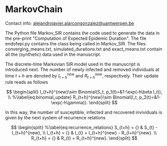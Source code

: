 # MarkovChain
Contact info: alejandrojavier.alarcongonzalez@uantwerpen.be


The Python file Markov_SIR contains the code used to generate the data in the pre-print "Computation of Expected Epidemic Duration". The file endofepi.py contains the class being called in Markov_SIR. The files: converging_means.txt, simulated_durations.txt and exact_means.txt contain all the (synthetic) data used in the manuscript. 

The discrete-time Markovian SIR model used in the manuscript is introduced next. The number of newly infected and removed individuals at time $t+h$ are denoted by $I_{t+h}^{new}$ and $R_{t+h}^{new}$, respectively. 
Their update rule reads as follows


$$
\begin{split}
    I_{t+h}^{new}\sim Binomial(S_t, p_1(t)=&1-\exp(-h\beta I_t)), \\
    %\label{eq:binomial_update}
    R_{t+h}^{new}\sim Binomial(I_t, p_2(t)=&1-\exp(-h\gamma)).
\end{split}
$$


In this way, the number of susceptible, infected and recovered invividuals is given by the next system of recurrence relations 

$$
    \begin{split}
        %\label{eq:recurrence_relations}
        S_{t+h} = {} & S_{t} - I_{t+h}^{new}, \\
        I_{t+h} = {} & I_{t} + I_{t+h}^{new} - R_{t+h}^{new}. \\
        R_{t+h} = {} & R_{t} + R_{t+h}^{new}.
    \end{split}
$$
